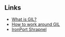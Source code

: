
## Links

- [What is GIL?](http://www.dabeaz.com/python/UnderstandingGIL.pdf)
- [How to work around GIL](https://docs.python.org/3/faq/library.html#can-t-we-get-rid-of-the-global-interpreter-lock)
- [IronPort Shrapnel](https://github.com/ironport/shrapnel)
